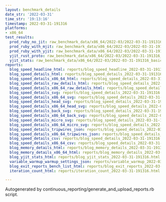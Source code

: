 ```yaml
---
layout: benchmark_details
date_str: '2022-03-31'
time_str: '19:13:16'
timestamp: 2022-03-31-191316
platforms:
- x86_64
test_results:
  prod_ruby_no_jit: raw_benchmark_data/x86_64/2022-03/2022-03-31-191316_basic_benchmark_prod_ruby_no_jit.json
  prod_ruby_with_mjit: raw_benchmark_data/x86_64/2022-03/2022-03-31-191316_basic_benchmark_prod_ruby_with_mjit.json
  prod_ruby_with_yjit: raw_benchmark_data/x86_64/2022-03/2022-03-31-191316_basic_benchmark_prod_ruby_with_yjit.json
  yjit_rust_proto: raw_benchmark_data/x86_64/2022-03/2022-03-31-191316_basic_benchmark_yjit_rust_proto.json
  yjit_stats: raw_benchmark_data/x86_64/2022-03/2022-03-31-191316_basic_benchmark_yjit_stats.json
reports:
  blog_speed_headline_html: reports/blog_speed_headline_2022-03-31-191316.html
  blog_speed_details_html: reports/blog_speed_details_2022-03-31-191316.html
  blog_speed_details_x86_64_html: reports/blog_speed_details_2022-03-31-191316.x86_64.html
  blog_speed_details_raw_details_html: reports/blog_speed_details_2022-03-31-191316.raw_details.html
  blog_speed_details_x86_64_raw_details_html: reports/blog_speed_details_2022-03-31-191316.x86_64.raw_details.html
  blog_speed_details_svg: reports/blog_speed_details_2022-03-31-191316.svg
  blog_speed_details_x86_64_svg: reports/blog_speed_details_2022-03-31-191316.x86_64.svg
  blog_speed_details_head_svg: reports/blog_speed_details_2022-03-31-191316.head.svg
  blog_speed_details_x86_64_head_svg: reports/blog_speed_details_2022-03-31-191316.x86_64.head.svg
  blog_speed_details_back_svg: reports/blog_speed_details_2022-03-31-191316.back.svg
  blog_speed_details_x86_64_back_svg: reports/blog_speed_details_2022-03-31-191316.x86_64.back.svg
  blog_speed_details_micro_svg: reports/blog_speed_details_2022-03-31-191316.micro.svg
  blog_speed_details_x86_64_micro_svg: reports/blog_speed_details_2022-03-31-191316.x86_64.micro.svg
  blog_speed_details_tripwires_json: reports/blog_speed_details_2022-03-31-191316.tripwires.json
  blog_speed_details_x86_64_tripwires_json: reports/blog_speed_details_2022-03-31-191316.x86_64.tripwires.json
  blog_speed_details_csv: reports/blog_speed_details_2022-03-31-191316.csv
  blog_speed_details_x86_64_csv: reports/blog_speed_details_2022-03-31-191316.x86_64.csv
  blog_memory_details_html: reports/blog_memory_details_2022-03-31-191316.html
  blog_memory_details_x86_64_html: reports/blog_memory_details_2022-03-31-191316.x86_64.html
  blog_yjit_stats_html: reports/blog_yjit_stats_2022-03-31-191316.html
  variable_warmup_warmup_settings_json: reports/variable_warmup_2022-03-31-191316.warmup_settings.json
  blog_exit_reports_bench_list_html: reports/blog_exit_reports_2022-03-31-191316.bench_list.html
  iteration_count_html: reports/iteration_count_2022-03-31-191316.html

---
```

Autogenerated by continuous_reporting/generate_and_upload_reports.rb script.
